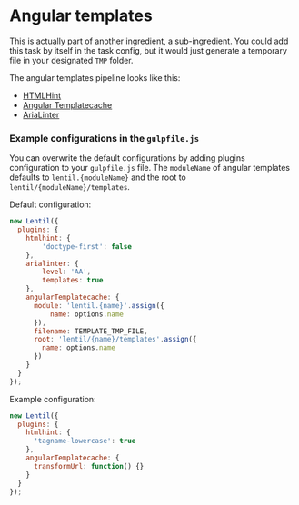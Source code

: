 # Angular templates

This is actually part of another ingredient, a sub-ingredient. You could add this task by itself in the task config, but it would just generate a temporary file in your designated `TMP` folder.

The angular templates pipeline looks like this:

- [HTMLHint](https://www.npmjs.com/package/gulp-htmlhint)
- [Angular Templatecache](https://www.npmjs.com/package/gulp-angular-templatecache)
- [AriaLinter](https://www.npmjs.com/package/gulp-arialinter)

### Example configurations in the `gulpfile.js`

You can overwrite the default configurations by adding plugins configuration to your `gulpfile.js` file. The `moduleName` of angular templates defaults to `lentil.{moduleName}` and the root to `lentil/{moduleName}/templates`.

Default configuration:
```js
new Lentil({
  plugins: {
    htmlhint: {
        'doctype-first': false
    },
    arialinter: {
        level: 'AA',
        templates: true
    },
    angularTemplatecache: {
      module: 'lentil.{name}'.assign({
          name: options.name
      }),
      filename: TEMPLATE_TMP_FILE,
      root: 'lentil/{name}/templates'.assign({
        name: options.name
      })
    }
  }
});
```

Example configuration:
```js
new Lentil({
  plugins: {
    htmlhint: {
      'tagname-lowercase': true
    },
    angularTemplatecache: {
      transformUrl: function() {}
    }
  }
});
```
